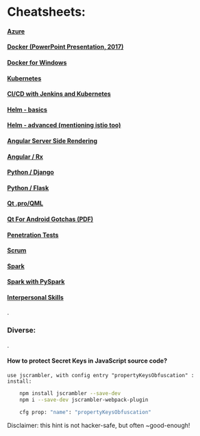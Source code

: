 <link rel="stylesheet" href="_github-markdown.css">

# Cheatsheets:

#### [Azure](azure/azure.md)
#### [Docker (PowerPoint Presentation, 2017)](./../docker/docker.pptx)
#### [Docker for Windows](./../docker/docker4windows.md)
#### [Kubernetes](./../docker/k8s.md)
#### [CI/CD with Jenkins and Kubernetes](ci_cd_jenkins_kubernetes.md)
#### [Helm - basics](helm/helm.md)
#### [Helm - advanced (mentioning istio too)](helm/helm4k8s.md)
#### [Angular Server Side Rendering](ngssr/ng.ssr.md)
#### [Angular / Rx](../../../../artiFlow/blob/master/README.md#rx-cheatsheet)
#### [Python / Django](../../../../spycy/blob/master/cheatsheet/django.md)
#### [Python / Flask](../../../../spycy/blob/master/cheatsheet/flask.md)
#### [Qt .pro/QML](../../../../qBoss/blob/master/qt_cheatsheet.md)
#### [Qt For Android Gotchas (PDF)](../../../../qBoss/blob/master/qt4android_hints/qt4android_hints_for_beginners.pdf)
#### [Penetration Tests](pentest.md)
#### [Scrum](scrum/scrum.md)
#### [Spark](spark/spark.md)
#### [Spark with PySpark](spark/spark_pyspark.md)
#### [Interpersonal Skills](interpersonalskills.md)
.

### Diverse:

.

#### How to protect Secret Keys in JavaScript source code?
    use jscrambler, with config entry "propertyKeysObfuscation" :
    install:
```sh
    npm install jscrambler --save-dev 
    npm i --save-dev jscrambler-webpack-plugin 

    cfg prop: "name": "propertyKeysObfuscation"
```
Disclaimer: this hint is not hacker-safe, but often ~good-enough!

